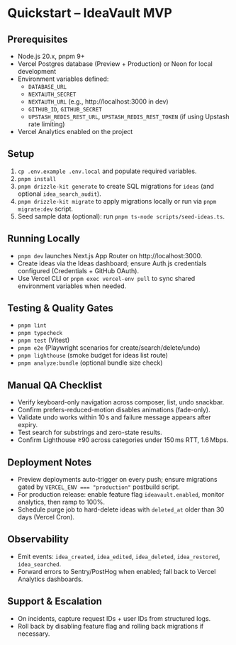 # Quickstart – IdeaVault MVP

## Prerequisites
- Node.js 20.x, pnpm 9+
- Vercel Postgres database (Preview + Production) or Neon for local development
- Environment variables defined:
  - `DATABASE_URL`
  - `NEXTAUTH_SECRET`
  - `NEXTAUTH_URL` (e.g., http://localhost:3000 in dev)
  - `GITHUB_ID`, `GITHUB_SECRET`
  - `UPSTASH_REDIS_REST_URL`, `UPSTASH_REDIS_REST_TOKEN` (if using Upstash rate limiting)
- Vercel Analytics enabled on the project

## Setup
1. `cp .env.example .env.local` and populate required variables.
2. `pnpm install`
3. `pnpm drizzle-kit generate` to create SQL migrations for `ideas` (and optional `idea_search_audit`).
4. `pnpm drizzle-kit migrate` to apply migrations locally or run via `pnpm migrate:dev` script.
5. Seed sample data (optional): run `pnpm ts-node scripts/seed-ideas.ts`.

## Running Locally
- `pnpm dev` launches Next.js App Router on http://localhost:3000.
- Create ideas via the Ideas dashboard; ensure Auth.js credentials configured (Credentials + GitHub OAuth).
- Use Vercel CLI or `pnpm exec vercel-env pull` to sync shared environment variables when needed.

## Testing & Quality Gates
- `pnpm lint`
- `pnpm typecheck`
- `pnpm test` (Vitest)
- `pnpm e2e` (Playwright scenarios for create/search/delete/undo)
- `pnpm lighthouse` (smoke budget for ideas list route)
- `pnpm analyze:bundle` (optional bundle size check)

## Manual QA Checklist
- Verify keyboard-only navigation across composer, list, undo snackbar.
- Confirm prefers-reduced-motion disables animations (fade-only).
- Validate undo works within 10 s and failure message appears after expiry.
- Test search for substrings and zero-state results.
- Confirm Lighthouse ≥90 across categories under 150 ms RTT, 1.6 Mbps.

## Deployment Notes
- Preview deployments auto-trigger on every push; ensure migrations gated by `VERCEL_ENV === "production"` postbuild script.
- For production release: enable feature flag `ideavault.enabled`, monitor analytics, then ramp to 100%.
- Schedule purge job to hard-delete ideas with `deleted_at` older than 30 days (Vercel Cron).

## Observability
- Emit events: `idea_created`, `idea_edited`, `idea_deleted`, `idea_restored`, `idea_searched`.
- Forward errors to Sentry/PostHog when enabled; fall back to Vercel Analytics dashboards.

## Support & Escalation
- On incidents, capture request IDs + user IDs from structured logs.
- Roll back by disabling feature flag and rolling back migrations if necessary.
